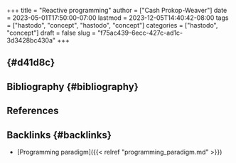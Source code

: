 +++
title = "Reactive programming"
author = ["Cash Prokop-Weaver"]
date = 2023-05-01T17:50:00-07:00
lastmod = 2023-12-05T14:40:42-08:00
tags = ["hastodo", "concept", "hastodo", "concept"]
categories = ["hastodo", "concept"]
draft = false
slug = "f75ac439-6ecc-427c-ad1c-3d3428bc430a"
+++

##  {#d41d8c}


## Bibliography {#bibliography}

## References

<style>.csl-entry{text-indent: -1.5em; margin-left: 1.5em;}</style><div class="csl-bib-body">
</div>


## Backlinks {#backlinks}

-   [Programming paradigm]({{< relref "programming_paradigm.md" >}})
